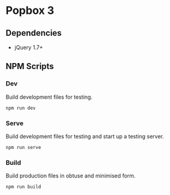 # Popbox 3

## Dependencies
- jQuery 1.7+

## NPM Scripts

### Dev
Build development files for testing.

`npm run dev`

### Serve
Build development files for testing and start up a testing server.

`npm run serve`

### Build
Build production files in obtuse and minimised form.

`npm run build`
